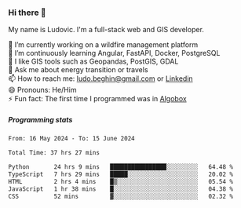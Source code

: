 ### Hi there 👋

My name is Ludovic. I'm a full-stack web and GIS developer.

 🔭 I’m currently working on a wildfire management platform<br/>
 🌱 I’m continuously learning Angular, FastAPI, Docker, PostgreSQL<br/>
 👯 I like GIS tools such as Geopandas, PostGIS, GDAL<br/>
 💬 Ask me about energy transition or travels<br/>
 📫 How to reach me: ludo.beghin@gmail.com or [Linkedin](https://www.linkedin.com/in/ludovic-beghin/)<br/>
 😄 Pronouns: He/Him<br/>
 ⚡ Fun fact: The first time I programmed was in [Algobox](https://fr.wikipedia.org/wiki/Algobox)<br/>

##### Programming stats
<!--START_SECTION:waka-->

```txt
From: 16 May 2024 - To: 15 June 2024

Total Time: 37 hrs 27 mins

Python       24 hrs 9 mins   ████████████████░░░░░░░░░   64.48 %
TypeScript   7 hrs 29 mins   █████░░░░░░░░░░░░░░░░░░░░   20.02 %
HTML         2 hrs 4 mins    █▒░░░░░░░░░░░░░░░░░░░░░░░   05.54 %
JavaScript   1 hr 38 mins    █░░░░░░░░░░░░░░░░░░░░░░░░   04.38 %
CSS          52 mins         ▓░░░░░░░░░░░░░░░░░░░░░░░░   02.32 %
```

<!--END_SECTION:waka-->
